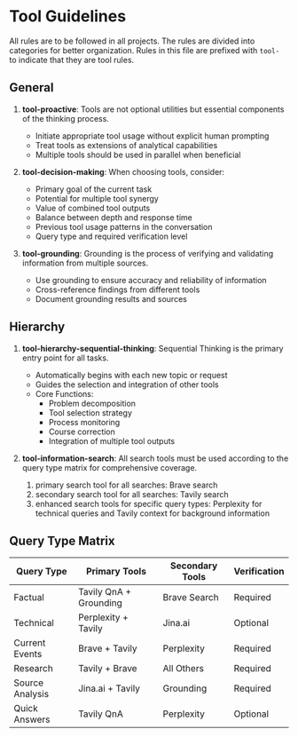 # Tool Guidelines

All rules are to be followed in all projects. The rules are divided into categories for better organization.
Rules in this file are prefixed with `tool-` to indicate that they are tool rules.

## General

1. **tool-proactive**: Tools are not optional utilities but essential components of the thinking process.
   - Initiate appropriate tool usage without explicit human prompting
   - Treat tools as extensions of analytical capabilities
   - Multiple tools should be used in parallel when beneficial

2. **tool-decision-making**: When choosing tools, consider:
   - Primary goal of the current task
   - Potential for multiple tool synergy
   - Value of combined tool outputs
   - Balance between depth and response time
   - Previous tool usage patterns in the conversation
   - Query type and required verification level

3. **tool-grounding**: Grounding is the process of verifying and validating information from multiple sources.
   - Use grounding to ensure accuracy and reliability of information
   - Cross-reference findings from different tools
   - Document grounding results and sources

## Hierarchy

1. **tool-hierarchy-sequential-thinking**: Sequential Thinking is the primary entry point for all tasks.
   - Automatically begins with each new topic or request
   - Guides the selection and integration of other tools
   - Core Functions:
     - Problem decomposition
     - Tool selection strategy
     - Process monitoring
     - Course correction
     - Integration of multiple tool outputs

2. **tool-information-search**: All search tools must be used according to the query type matrix for
   comprehensive coverage.
   1. primary search tool for all searches: Brave search
   2. secondary search tool for all searches: Tavily search
   3. enhanced search tools for specific query types: Perplexity for technical queries and Tavily
      context for background information

## Query Type Matrix

| Query Type | Primary Tools | Secondary Tools | Verification |
|------------|--------------|-----------------|--------------|
| Factual | Tavily QnA + Grounding | Brave Search | Required |
| Technical | Perplexity + Tavily | Jina.ai | Optional |
| Current Events | Brave + Tavily | Perplexity | Required |
| Research | Tavily + Brave | All Others | Required |
| Source Analysis | Jina.ai + Tavily | Grounding | Required |
| Quick Answers | Tavily QnA | Perplexity | Optional |
